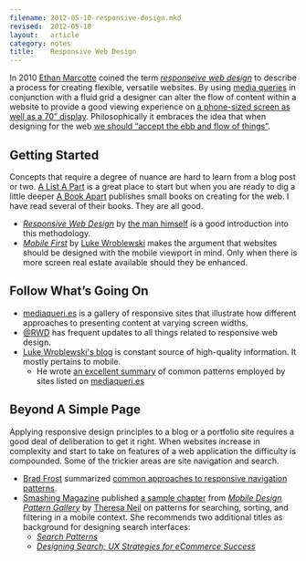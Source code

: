 ```yaml
---
filename: 2012-05-10-responsive-design.mkd
revised:  2012-05-18
layout:   article
category: notes
title:    Responsive Web Design
---
```


In 2010 [Ethan Marcotte][6] coined the term _[responseive web design][1]_ to
describe a process for creating flexible, versatile websites. By using [media
queries][2] in conjunction with a fluid grid a designer can alter the flow of
content within a website to provide a good viewing experience on [a phone-sized
screen as well as a 70&#8221; display][3]. Philosophically it embraces the idea
that when designing for the web [we should &#8220;accept the ebb and flow of
things&#8221;][4].

## Getting Started

Concepts that require a degree of nuance are hard to learn from a blog post or
two. [A List A Part][10] is a great place to start but when you are ready to dig
a little deeper [A Book Apart][9] publishes small books on creating for the web.
I have read several of their books. They are all good.

 - _[Responsive Web Design][5]_ by [the man himself][6] is a good introduction
   into this methodology.
 - _[Mobile First][11]_ by [Luke Wroblewski][12] makes the argument that
   websites should be designed with the mobile viewport in mind. Only when there
   is more screen real estate available should they be enhanced.

## Follow What&#8217;s Going On

 - [mediaqueri.es][8] is a gallery of responsive sites that illustrate how
   different approaches to presenting content at varying screen widths.
 - [@RWD][7] has frequent updates to all things related to responsive web
   design.
 - [Luke Wroblewski's blog][13] is constant source of high-quality information.
   It mostly pertains to mobile.
   - He wrote [an excellent summary][14] of common patterns employed by sites
     listed on [mediaqueri.es][8]

## Beyond A Simple Page

Applying responsive design principles to a blog or a portfolio site requires a
good deal of deliberation to get it right. When websites increase in complexity
and start to take on features of a web application the difficulty is compounded.
Some of the trickier areas are site navigation and search.

 - [Brad Frost][15] summarized [common approaches to responsive navigation
   patterns][16].
 - [Smashing Magazine][17] published [a sample chapter][18] from _[Mobile Design
   Pattern Gallery][19]_ by [Theresa Neil][20] on patterns for searching,
   sorting, and filtering in a mobile context. She recommends two additional
   titles as background for designing search interfaces:
   - _[Search Patterns][21]_
   - _[Designing Search; UX Strategies for eCommerce Success][22]_

[1]:  http://en.wikipedia.org/wiki/Responsive_Web_Design
[2]:  https://developer.mozilla.org/en/CSS/Media_queries
[3]:  http://weedygarden.net/2012/05/a-case-for-ress/
[4]:  http://www.alistapart.com/articles/dao/
[5]:  http://www.abookapart.com/products/responsive-web-design
[6]:  https://twitter.com/beep
[7]:  https://twitter.com/rwd
[8]:  http://mediaqueri.es/
[9]:  http://www.abookapart.com
[10]: http://www.alistapart.com/
[11]: http://www.abookapart.com/products/mobile-first
[12]: http://www.lukew.com/
[13]: http://www.lukew.com/ff/
[14]: http://www.lukew.com/ff/entry.asp?1514
[15]: http://bradfrostweb.com/
[16]: http://bradfrostweb.com/blog/web/responsive-nav-patterns/
[17]: http://smashingmagazine.com/
[18]: http://uxdesign.smashingmagazine.com/2012/04/10/ui-patterns-for-mobile-apps-search-sort-filter/
[19]: http://www.mobiledesignpatterngallery.com/
[20]: http://www.theresaneil.com/
[21]: http://searchpatterns.org/
[22]: http://www.scribd.com/doc/59490696/Designing-Search-UX-Strategies-for-eCommerce-Success
